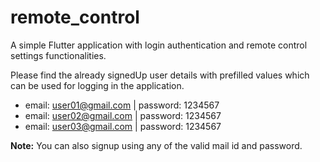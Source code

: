 # remote_control

A simple Flutter application with login authentication and remote control settings functionalities.

Please find the already signedUp user details with prefilled values which can be used for logging in the application.

* email: user01@gmail.com | password: 1234567
* email: user02@gmail.com | password: 1234567
* email: user03@gmail.com | password: 1234567

**Note:** You can also signup using any of the valid mail id and password.
